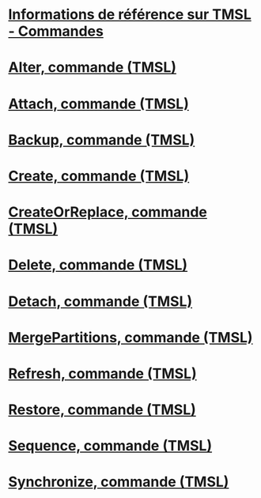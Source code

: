 # [Informations de référence sur TMSL - Commandes](tmsl-reference-commands.md)

# [Alter, commande (TMSL)](alter-command-tmsl.md)
# [Attach, commande (TMSL)](attach-command-tmsl.md)
# [Backup, commande (TMSL)](backup-command-tmsl.md)
# [Create, commande (TMSL)](create-command-tmsl.md)
# [CreateOrReplace, commande (TMSL)](createorreplace-command-tmsl.md)
# [Delete, commande (TMSL)](delete-command-tmsl.md)
# [Detach, commande (TMSL)](detach-command-tmsl.md)
# [MergePartitions, commande (TMSL)](mergepartitions-command-tmsl.md)
# [Refresh, commande (TMSL)](refresh-command-tmsl.md)
# [Restore, commande (TMSL)](restore-command-tmsl.md)
# [Sequence, commande (TMSL)](sequence-command-tmsl.md)
# [Synchronize, commande (TMSL)](synchronize-command-tmsl.md)
